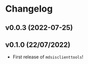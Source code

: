 # Changelog

<!--next-version-placeholder-->

## v0.0.3 (2022-07-25)


## v0.1.0 (22/07/2022)

- First release of `mdsisclienttools`!